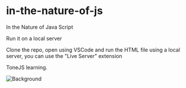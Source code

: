 # in-the-nature-of-js
In the Nature of Java Script

Run it on a local server

Clone the repo, open using VSCode and run the HTML file using a local server, you can use the "Live Server" extension

ToneJS learning.

![Background](https://user-images.githubusercontent.com/58339988/233808237-4b1d33e3-5a9a-4aae-bc3d-7a7fa04785bb.png)
